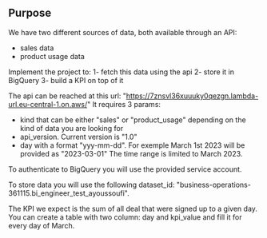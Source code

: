 ## Purpose

We have two different sources of data, both available through an API:
- sales data
- product usage data

Implement the project to:
1- fetch this data using the api
2- store it in BigQuery
3- build a KPI on top of it

The api can be reached at this url: "https://7znsvl36xuuuky0qezgn.lambda-url.eu-central-1.on.aws/"
It requires 3 params:
- kind that can be either "sales" or "product_usage" depending on the kind of data you are looking for
- api_version. Current version is "1.0"
- day with a format "yyy-mm-dd". For exemple March 1st 2023 will be provided as "2023-03-01"
The time range is limited to March 2023.

To authenticate to BigQuery you will use the provided service account.

To store data you will use the following dataset_id: "business-operations-361115.bi_engineer_test_ayoussoufi".

The KPI we expect is the sum of all deal that were signed up to a given day.
You can create a table with two column: day and kpi_value and fill it for every day of March.
